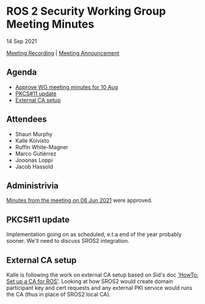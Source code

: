 # ROS 2 Security Working Group Meeting Minutes

14 Sep 2021

[Meeting Recording](https://youtu.be/AVZEStdIn3c) | [Meeting Announcement](https://discourse.ros.org/t/security-working-group-meeting-september-2021)

## Agenda

- [Approve WG meeting minutes for 10 Aug](#-administrivia)
- [PKCS#11 update](#pkcs11-update)
- [External CA setup](#external-ca-setup)

## Attendees

- Shaun Murphy
- Kalle Koivisto
- Ruffin White-Magner
- Marco Gutiérrez
- Jooonas Loppi
- Jacob Hassold

## Administrivia

[Minutes from the meeting on 08 Jun 2021](https://github.com/ros-security/community/pull/21) were approved.

## PKCS#11 update

Implementation going on as scheduled, e.t.a end of the year probably sooner.
We'll need to discuss SROS2 integration.

## External CA setup

Kalle is following the work on external CA setup based on Sid's doc ['HowTo: Set up a CA for ROS'](https://docs.google.com/document/d/1xvJZp9Sr3KpVZuoRGVsCsoApzrh-hj3C6gz57B68Euc/edit?usp=sharing).
Looking at how SROS2 would create domain participant key and cert requests and any external PKI service would runs the CA (thus in place of SROS2 local CA).
